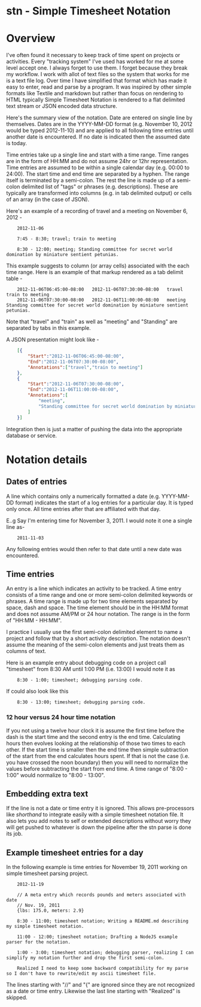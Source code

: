 stn - Simple Timesheet Notation
===============================


# Overview

I've often found it necessary to keep track of time spent on projects or
activities.  Every "tracking system" I've used has worked for me at some level
accept one. I always forget to use them. I forget because they break my
workflow. I work with allot of text files so the system that works for me
is a text file log. Over time I have simplified that format which has made it
easy to enter, read and parse by a program. It was inspired
by other simple formats like Textile and markdown but rather than focus
on rendering to HTML typically Simple Timesheet Notation is rendered to
a flat delimited text stream or JSON encoded data structure.

Here's the summary view of the notation. Date are entered on single line by
themselves. Dates are in the YYYY-MM-DD format (e.g. November 10, 2012 would be
typed 2012-11-10) and are applied to all following time entries until another
date is encountered.  If no date is indicated then the assumed date is today.

Time entries take up a single line and start with a time range. Time ranges are
in the form of HH:MM and do not assume 24hr or 12hr representation. Time entries
are assumed to be within a single calendar day (e.g. 00:00 to 24:00). The start
time and end time are separated by a hyphen. The range itself is terminated by
a semi-colon. The rest the line is made up of a semi-colon delimited list of
"tags" or phrases (e.g. descriptions). These are typically are transformed into
columns (e.g. in tab delimited output) or cells of an array (in the case of JSON).

Here's an example of a recording of travel and a meeting on November 6, 2012 -

```shell
	2012-11-06

	7:45 - 8:30; travel; train to meeting

	8:30 - 12:00; meeting; Standing committee for secret world domination by miniature sentient petunias.
```

This example suggests to column (or array cells) associated with the each time
range. Here is an example of that markup rendered as a tab delimit table -

```shell
	2012-11-06T06:45:00-08:00	2012-11-06T07:30:00-08:00	travel	train to meeting
	2012-11-06T07:30:00-08:00	2012-11-06T11:00:00-08:00	meeting	Standing committee for secret world domination by miniature sentient petunias.
```

Note that "travel" and "train" as well as "meeting" and "Standing" are separated
by tabs in this example.

A JSON presentation might look like -

```json
	[{
		"Start":"2012-11-06T06:45:00-08:00",
		"End":"2012-11-06T07:30:00-08:00",
		"Annotations":["travel","train to meeting"]
	},
	{
		"Start":"2012-11-06T07:30:00-08:00",
		"End":"2012-11-06T11:00:00-08:00",
		"Annotations":[
			"meeting",
			"Standing committee for secret world domination by miniature sentient petunias."
		]
	}]
```

Integration then is just a matter of pushing the data into the appropriate database
or service.


# Notation details

## Dates of entries

A line which contains only a numerically formatted a date (e.g. YYYY-MM-DD
format) indicates the start of a log entries for a particular day.  It is
typed only once. All time entries after that are affiliated with that day.


E..g Say I'm entering time for November 3, 2011. I would note it one a single
line as-

```
	2011-11-03
```

Any following entries would then refer to that date until a new date was encountered.


## Time entries

An entry is a line which indicates an activity to be tracked. A time entry
consists of a time range and one or more semi-colon delimited keywords or phrases.
A time range is made up for two time elements separated by space, dash and space.
The time element should be in the HH:MM format and does not assume AM/PM or
24 hour notation. The range is in the form of "HH:MM - HH:MM".

I practice I usually use the first semi-colon delimited element to name a project
and follow that by a short activity description. The notation doesn't assume the
meaning of the semi-colon elements and just treats them as columns of text.

Here is an example entry about debugging code on a project call "timesheet"
from 8:30 AM until 1:00 PM (i.e. 13:00) I would note it as

```
	8:30 - 1:00; timesheet; debugging parsing code.
```

If could also look like this

```
	8:30 - 13:00; timesheet; debugging parsing code.
```

### 12 hour versus 24 hour time notation

If you not using a twelve hour clock it is assume the first time before the
dash is the start time and the second entry is the end time.  Calculating hours
then evolves looking at the relationship of those two times to each other.  If
the start time is smaller then the end time then simple subtraction of the
start from the end calculates hours spent.  If that is not the case (i.e. you
have crossed the noon boundary) then you will need to normalize the values
before subtracting the start from end time. A time range of "8:00 - 1:00"
would normalize to "8:00 - 13:00".

## Embedding extra text

If the line is not a date or time entry it is ignored.  This allows pre-processors
like *shorthand* to integrate easily with a simple timesheet notation file. It
also lets you add notes to self or extended descriptions without worry they
will get pushed to whatever is down the pipeline after the stn parse is done
its job.

## Example timesheet entries for a day

In the following example is time entries for November 19, 2011 working on
simple timesheet parsing project.

```text
	2012-11-19

	// A meta entry which records pounds and meters associated with date
	// Nov. 19, 2011
	{lbs: 175.0, meters: 2.9}

	8:30 - 11:00; timesheet notation; Writing a README.md describing my simple timesheet notation.

	11:00 - 12:00; timesheet notation; Drafting a NodeJS example parser for the notation.

	1:00 - 3:00; timesheet notation; debugging parser, realizing I can simplify my notation further and drop the first semi-colon.

	Realized I need to keep some backward compatibility for my parse so I don't have to rewrite/edit my ascii timesheet file.
```

The lines starting with "//" and "{" are ignored since they are not recognized as
a date or time entry. Likewise the last line starting with "Realized" is skipped.
